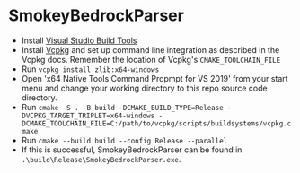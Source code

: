 # SmokeyBedrockParser

- Install [Visual Studio Build Tools](https://visualstudio.microsoft.com/downloads/#build-tools-for-visual-studio-2019)
- Install [Vcpkg](https://github.com/microsoft/vcpkg) and set up command line integration as described in the Vcpkg docs. Remember the location of Vcpkg's `CMAKE_TOOLCHAIN_FILE`
- Run `vcpkg install zlib:x64-windows`
- Open 'x64 Native Tools Command Propmpt for VS 2019' from your start menu and change your working directory to this repo source code directory.
- Run `cmake -S . -B build -DCMAKE_BUILD_TYPE=Release -DVCPKG_TARGET_TRIPLET=x64-windows -DCMAKE_TOOLCHAIN_FILE=C:/path/to/vcpkg/scripts/buildsystems/vcpkg.cmake`
- Run `cmake --build build --config Release --parallel`
- If this is successful, SmokeyBedrockParser can be found in `.\build\Release\SmokeyBedrockParser.exe`.